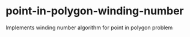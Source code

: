 # point-in-polygon-winding-number
Implements winding number algorithm for point in polygon problem 
